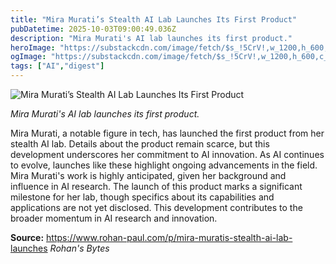 ```yaml
---
title: "Mira Murati’s Stealth AI Lab Launches Its First Product"
pubDatetime: 2025-10-03T09:00:49.036Z
description: "Mira Murati's AI lab launches its first product."
heroImage: "https://substackcdn.com/image/fetch/$s_!5CrV!,w_1200,h_600,c_fill,f_jpg,q_auto:good,fl_progressive:steep,g_auto/https%3A%2F%2Fsubstack-post-media.s3.amazonaws.com%2Fpublic%2Fimages%2F450e70cd-f9ee-4950-bb9f-149a23b83d19_1103x631.png"
ogImage: "https://substackcdn.com/image/fetch/$s_!5CrV!,w_1200,h_600,c_fill,f_jpg,q_auto:good,fl_progressive:steep,g_auto/https%3A%2F%2Fsubstack-post-media.s3.amazonaws.com%2Fpublic%2Fimages%2F450e70cd-f9ee-4950-bb9f-149a23b83d19_1103x631.png"
tags: ["AI","digest"]
---
```


![Mira Murati’s Stealth AI Lab Launches Its First Product](https://substackcdn.com/image/fetch/$s_!5CrV!,w_1200,h_600,c_fill,f_jpg,q_auto:good,fl_progressive:steep,g_auto/https%3A%2F%2Fsubstack-post-media.s3.amazonaws.com%2Fpublic%2Fimages%2F450e70cd-f9ee-4950-bb9f-149a23b83d19_1103x631.png)

_Mira Murati's AI lab launches its first product._

Mira Murati, a notable figure in tech, has launched the first product from her stealth AI lab. Details about the product remain scarce, but this development underscores her commitment to AI innovation. As AI continues to evolve, launches like these highlight ongoing advancements in the field. Mira Murati's work is highly anticipated, given her background and influence in AI research. The launch of this product marks a significant milestone for her lab, though specifics about its capabilities and applications are not yet disclosed. This development contributes to the broader momentum in AI research and innovation.

**Source:** https://www.rohan-paul.com/p/mira-muratis-stealth-ai-lab-launches *Rohan's Bytes*
